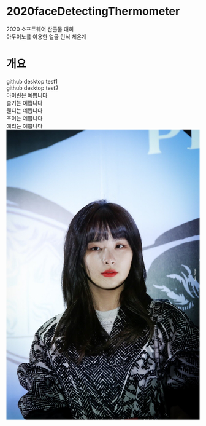 # 2020faceDetectingThermometer
2020 소프트웨어 산출물 대회<br>
아두이노를 이용한 얼굴 인식 체온계<br>

# 개요

github desktop test1<br>
github desktop test2<br>
아이린은 예쁩니다<br>
슬기는 예쁩니다<br>
웬디는 예쁩니다<br>
조이는 예쁩니다<br>
예리는 예쁩니다<br>
<img src="https://github.com/KoYejune0302/2020faceDetectingThermometer/blob/main/source/seulgi1.jpg?raw=true">
